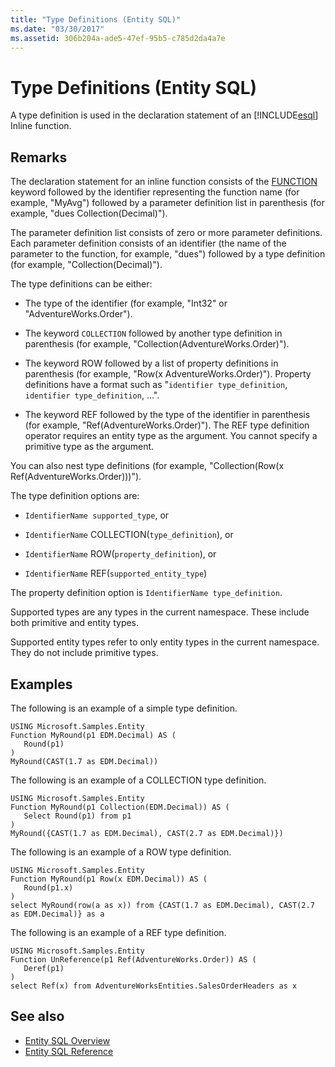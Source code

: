 ```yaml
---
title: "Type Definitions (Entity SQL)"
ms.date: "03/30/2017"
ms.assetid: 306b204a-ade5-47ef-95b5-c785d2da4a7e
---
```

# Type Definitions (Entity SQL)
A type definition is used in the declaration statement of an [!INCLUDE[esql](../../../../../../includes/esql-md.md)] Inline function.  
  
## Remarks  
 The declaration statement for an inline function consists of the [FUNCTION](../../../../../../docs/framework/data/adonet/ef/language-reference/function-entity-sql.md) keyword followed by the identifier representing the function name (for example, "MyAvg") followed by a parameter definition list in parenthesis (for example, "dues Collection(Decimal)").  
  
 The parameter definition list consists of zero or more parameter definitions. Each parameter definition consists of an identifier (the name of the parameter to the function, for example, "dues") followed by a type definition (for example, "Collection(Decimal)").  
  
 The type definitions can be either:  
  
- The type of the identifier (for example, "Int32" or "AdventureWorks.Order").  
  
- The keyword `COLLECTION` followed by another type definition in parenthesis (for example, "Collection(AdventureWorks.Order)").  
  
- The keyword ROW followed by a list of property definitions in parenthesis (for example, "Row(x AdventureWorks.Order)"). Property definitions have a format such as "`identifier type_definition`, `identifier type_definition`, ...".  
  
- The keyword REF followed by the type of the identifier in parenthesis (for example, "Ref(AdventureWorks.Order)"). The REF type definition operator requires an entity type as the argument. You cannot specify a primitive type as the argument.  
  
 You can also nest type definitions (for example, "Collection(Row(x Ref(AdventureWorks.Order)))").  
  
 The type definition options are:  
  
- `IdentifierName supported_type`, or  
  
- `IdentifierName` COLLECTION(`type_definition`), or  
  
- `IdentifierName` ROW(`property_definition`), or  
  
- `IdentifierName` REF(`supported_entity_type`)  
  
 The property definition option is `IdentifierName type_definition`.  
  
 Supported types are any types in the current namespace. These include both primitive and entity types.  
  
 Supported entity types refer to only entity types in the current namespace. They do not include primitive types.  
  
## Examples  
 The following is an example of a simple type definition.  
  
```  
USING Microsoft.Samples.Entity  
Function MyRound(p1 EDM.Decimal) AS (  
   Round(p1)  
)  
MyRound(CAST(1.7 as EDM.Decimal))  
```  
  
 The following is an example of a COLLECTION type definition.  
  
```  
USING Microsoft.Samples.Entity  
Function MyRound(p1 Collection(EDM.Decimal)) AS (  
   Select Round(p1) from p1  
)  
MyRound({CAST(1.7 as EDM.Decimal), CAST(2.7 as EDM.Decimal)})  
```  
  
 The following is an example of a ROW type definition.  
  
```  
USING Microsoft.Samples.Entity  
Function MyRound(p1 Row(x EDM.Decimal)) AS (  
   Round(p1.x)  
)  
select MyRound(row(a as x)) from {CAST(1.7 as EDM.Decimal), CAST(2.7 as EDM.Decimal)} as a  
```  
  
 The following is an example of a REF type definition.  
  
```  
USING Microsoft.Samples.Entity  
Function UnReference(p1 Ref(AdventureWorks.Order)) AS (  
   Deref(p1)  
)  
select Ref(x) from AdventureWorksEntities.SalesOrderHeaders as x  
```  
  
## See also

- [Entity SQL Overview](../../../../../../docs/framework/data/adonet/ef/language-reference/entity-sql-overview.md)
- [Entity SQL Reference](../../../../../../docs/framework/data/adonet/ef/language-reference/entity-sql-reference.md)
